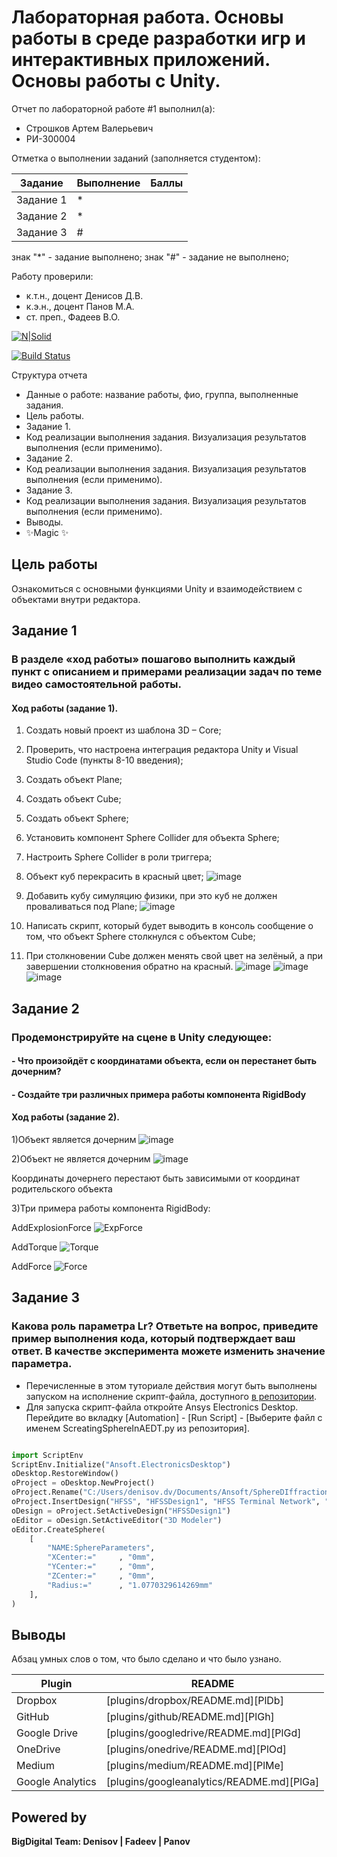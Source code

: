 # Лабораторная работа. Основы работы в среде разработки игр и интерактивных приложений. Основы работы c Unity.
Отчет по лабораторной работе #1 выполнил(а):
- Строшков Артем Валерьевич
- РИ-300004

Отметка о выполнении заданий (заполняется студентом):

| Задание | Выполнение | Баллы |
| ------ | ------ | ------ |
| Задание 1 | * |  |
| Задание 2 | * |  |
| Задание 3 | # |  |

знак "*" - задание выполнено; знак "#" - задание не выполнено;

Работу проверили:
- к.т.н., доцент Денисов Д.В.
- к.э.н., доцент Панов М.А.
- ст. преп., Фадеев В.О.

[![N|Solid](https://cldup.com/dTxpPi9lDf.thumb.png)](https://nodesource.com/products/nsolid)

[![Build Status](https://travis-ci.org/joemccann/dillinger.svg?branch=master)](https://travis-ci.org/joemccann/dillinger)

Структура отчета

- Данные о работе: название работы, фио, группа, выполненные задания.
- Цель работы.
- Задание 1.
- Код реализации выполнения задания. Визуализация результатов выполнения (если применимо).
- Задание 2.
- Код реализации выполнения задания. Визуализация результатов выполнения (если применимо).
- Задание 3.
- Код реализации выполнения задания. Визуализация результатов выполнения (если применимо).
- Выводы.
- ✨Magic ✨

## Цель работы
Ознакомиться с основными функциями Unity и взаимодействием с объектами внутри редактора.

## Задание 1
### В разделе «ход работы» пошагово выполнить каждый пункт с описанием и примерами реализации задач по теме видео самостоятельной работы.

#### Ход работы (задание 1).
1) Создать новый проект из шаблона 3D – Core;
2) Проверить, что настроена интеграция редактора Unity и Visual Studio Code
(пункты 8-10 введения);
3) Создать объект Plane;
4) Создать объект Cube;
5) Создать объект Sphere;
6) Установить компонент Sphere Collider для объекта Sphere;
7) Настроить Sphere Collider в роли триггера;
8) Объект куб перекрасить в красный цвет;
![image](Screenshots/Screen_1.png)

9) Добавить кубу симуляцию физики, при это куб не должен проваливаться
под Plane;
![image](Screenshots/Screen_2.png)

10) Написать скрипт, который будет выводить в консоль сообщение о том,
что объект Sphere столкнулся с объектом Cube;
11) При столкновении Cube должен менять свой цвет на зелёный, а при
завершении столкновения обратно на красный.
![image](Screenshots/Screen_3.png)
![image](Screenshots/Screen_4.png)
![image](Screenshots/Screen_5.png)


## Задание 2
### Продемонстрируйте на сцене в Unity следующее:
#### - Что произойдёт с координатами объекта, если он перестанет быть дочерним?
#### - Создайте три различных примера работы компонента RigidBody

#### Ход работы (задание 2).
1)Объект является дочерним
![image](Screenshots/Screen_6.png)

2)Объект не является дочерним
![image](Screenshots/Screen_7.png)

Координаты дочернего перестают быть зависимыми от координат родительского объекта

3)Три примера работы компонента RigidBody:

AddExplosionForce
![ExpForce](Screenshots/ExpForce.gif)

AddTorque
![Torque](Screenshots/Torque.gif)

AddForce
![Force](Screenshots/Force.gif)
## Задание 3
### Какова роль параметра Lr? Ответьте на вопрос, приведите пример выполнения кода, который подтверждает ваш ответ. В качестве эксперимента можете изменить значение параметра.

- Перечисленные в этом туториале действия могут быть выполнены запуском на исполнение скрипт-файла, доступного [в репозитории](https://github.com/Den1sovDm1triy/hfss-scripting/blob/main/ScreatingSphereInAEDT.py).
- Для запуска скрипт-файла откройте Ansys Electronics Desktop. Перейдите во вкладку [Automation] - [Run Script] - [Выберите файл с именем ScreatingSphereInAEDT.py из репозитория].

```py

import ScriptEnv
ScriptEnv.Initialize("Ansoft.ElectronicsDesktop")
oDesktop.RestoreWindow()
oProject = oDesktop.NewProject()
oProject.Rename("C:/Users/denisov.dv/Documents/Ansoft/SphereDIffraction.aedt", True)
oProject.InsertDesign("HFSS", "HFSSDesign1", "HFSS Terminal Network", "")
oDesign = oProject.SetActiveDesign("HFSSDesign1")
oEditor = oDesign.SetActiveEditor("3D Modeler")
oEditor.CreateSphere(
	[
		"NAME:SphereParameters",
		"XCenter:="		, "0mm",
		"YCenter:="		, "0mm",
		"ZCenter:="		, "0mm",
		"Radius:="		, "1.0770329614269mm"
	], 
)

```

## Выводы

Абзац умных слов о том, что было сделано и что было узнано.

| Plugin | README |
| ------ | ------ |
| Dropbox | [plugins/dropbox/README.md][PlDb] |
| GitHub | [plugins/github/README.md][PlGh] |
| Google Drive | [plugins/googledrive/README.md][PlGd] |
| OneDrive | [plugins/onedrive/README.md][PlOd] |
| Medium | [plugins/medium/README.md][PlMe] |
| Google Analytics | [plugins/googleanalytics/README.md][PlGa] |

## Powered by

**BigDigital Team: Denisov | Fadeev | Panov**
